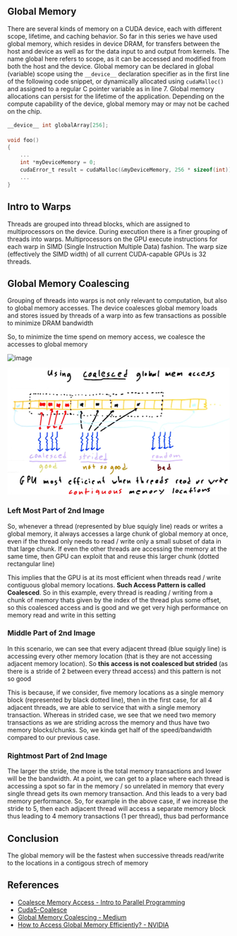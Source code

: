 ## Global Memory

There are several kinds of memory on a CUDA device, each with different scope, lifetime, and caching behavior. So far in this series we have used global memory, which resides in device DRAM, for transfers between the host and device as well as for the data input to and output from kernels. The name global here refers to scope, as it can be accessed and modified from both the host and the device. Global memory can be declared in global (variable) scope using the `__device__` declaration specifier as in the first line of the following code snippet, or dynamically allocated using `cudaMalloc()` and assigned to a regular C pointer variable as in line 7. Global memory allocations can persist for the lifetime of the application. Depending on the compute capability of the device, global memory may or may not be cached on the chip.

```c
__device__ int globalArray[256];

void foo()
{
    ...
    int *myDeviceMemory = 0;
    cudaError_t result = cudaMalloc(&myDeviceMemory, 256 * sizeof(int));
    ...
}
```

## Intro to Warps

Threads are grouped into thread blocks, which are assigned to multiprocessors on the device. During execution there is a finer grouping of threads into warps. Multiprocessors on the GPU execute instructions for each warp in SIMD (Single Instruction Multiple Data) fashion. The warp size (effectively the SIMD width) of all current CUDA-capable GPUs is 32 threads.

## Global Memory Coalescing

Grouping of threads into warps is not only relevant to computation, but also to global memory accesses. The device coalesces global memory loads and stores issued by threads of a warp into as few transactions as possible to minimize DRAM bandwidth

So, to minimize the time spend on memory access, we coalesce the accesses to global memory

![image](https://www.researchgate.net/publication/286446838/figure/fig2/AS:340583454396417@1458212831059/Memory-coalescing-fast-access-and-not-coalesced-slow-access-representation.png)

![image](../../Images/global_mem.png)

### Left Most Part of 2nd Image

So, whenever a thread (represented by blue squigly line) reads or writes a global memory, it always accesses a large chunk of global memory at once, even if the thread only needs to read / write only a small subset of data in that large chunk. If even the other threads are accessing the memory at the same time, then GPU can exploit that and reuse this larger chunk (dotted rectangular line)

This implies that the GPU is at its most efficient when threads read / write contiguous global memory locations. **Such Access Pattern is called Coalesced**. So in this example, every thread is reading / writing from a chunk of memory thats given by the index of the thread plus some offset, so this coalesced access and is good and we get very high performance on memory read and write in this setting

### Middle Part of 2nd Image

In this scenario, we can see that every adjacent thread (blue squigly line) is accessing every other memory location (that is they are not accessing adjacent memory location). So **this access is not coalesced but strided** (as there is a stride of 2 between every thread access) and this pattern is not so good

This is because, if we consider, five memory locations as a single memory block (represented by black dotted line), then in the first case, for all 4 adjacent threads, we are able to service that with a single memory transaction. Whereas in strided case, we see that we need two memory transactions as we are striding across the memory and thus have two memory blocks/chunks. So, we kinda get half of the speed/bandwidth compared to our previous case.

### Rightmost Part of 2nd Image

The larger the stride, the more is the total memory transactions and lower will be the bandwidth. At a point, we can get to a place where each thread is accessing a spot so far in the memory / so unrelated in memory that every single thread gets its own memory transaction. And this leads to a very bad memory performance. So, for example in the above case, if we increase the stride to 5, then each adjacent thread will access a separate memory block thus leading to 4 memory transactions (1 per thread), thus bad performance

## Conclusion

The global memory will be the fastest when successive threads read/write to the locations in a contigous strech of memory

## References

-   [Coalesce Memory Access - Intro to Parallel Programming](https://www.youtube.com/watch?v=mLxZyWOI340)
-   [Cuda5-Coalesce](https://nichijou.co/cuda5-coalesce/)
-   [Global Memory Coalescing - Medium](https://giahuy04.medium.com/global-memory-coalescing-37a6f9d7e314)
-   [How to Access Global Memory Efficiently? - NVIDIA](https://developer.nvidia.com/blog/how-access-global-memory-efficiently-cuda-c-kernels/)
